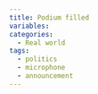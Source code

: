 ```yaml
---
title: Podium filled
variables:
categories:
  - Real world
tags:
  - politics
  - microphone
  - announcement
---
```

